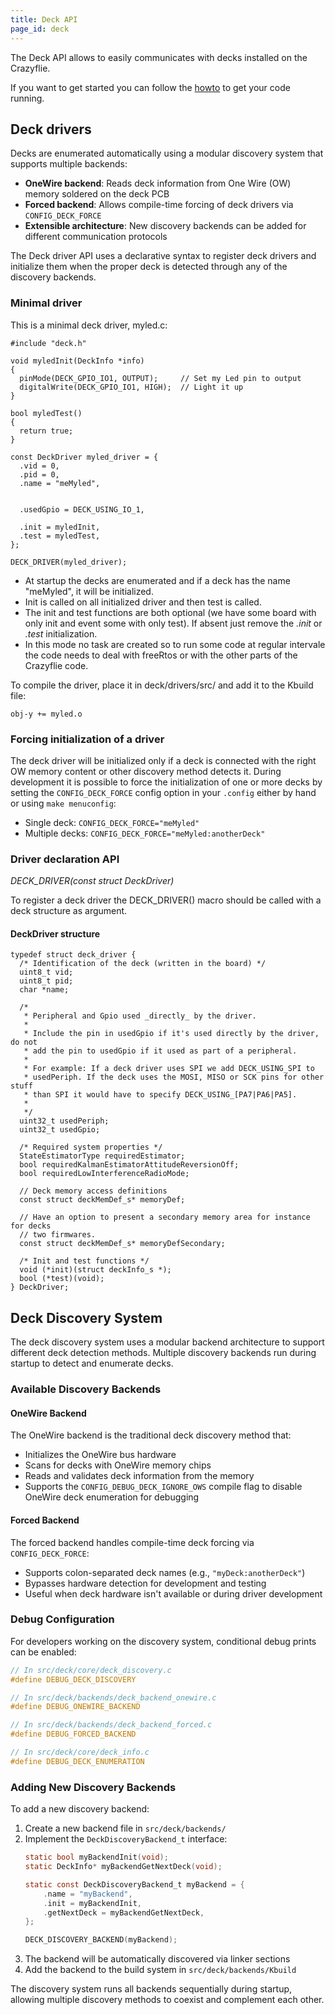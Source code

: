 ```yaml
---
title: Deck API
page_id: deck
---
```


The Deck API allows to easily communicates with decks installed on the
Crazyflie.

If you want to get started you can follow the
[howto](/docs/development/howto.md) to get your code
running.

Deck drivers
------------

Decks are enumerated automatically using a modular discovery system that supports multiple backends:

- **OneWire backend**: Reads deck information from One Wire (OW) memory soldered on the deck PCB
- **Forced backend**: Allows compile-time forcing of deck drivers via `CONFIG_DECK_FORCE`
- **Extensible architecture**: New discovery backends can be added for different communication protocols

The Deck driver API uses a declarative syntax to register deck drivers and initialize them when the proper deck is detected through any of the discovery backends.

### Minimal driver

This is a minimal deck driver, myled.c:

``` {.c}
#include "deck.h"

void myledInit(DeckInfo *info)
{
  pinMode(DECK_GPIO_IO1, OUTPUT);     // Set my Led pin to output
  digitalWrite(DECK_GPIO_IO1, HIGH);  // Light it up
}

bool myledTest()
{
  return true;
}

const DeckDriver myled_driver = {
  .vid = 0,
  .pid = 0,
  .name = "meMyled",


  .usedGpio = DECK_USING_IO_1,

  .init = myledInit,
  .test = myledTest,
};

DECK_DRIVER(myled_driver);
```

-   At startup the decks are enumerated and if a deck has the name
    \"meMyled\", it will be initialized.
-   Init is called on all initialized driver and then test is called.
-   The init and test functions are both optional (we have some board
    with only init and event some with only test). If absent just remove
    the *.init* or *.test* initialization.
-   In this mode no task are created so to run some code at regular
    intervale the code needs to deal with freeRtos or with the other
    parts of the Crazyflie code.

To compile the driver, place it in deck/drivers/src/ and add it to the
Kbuild file:

``` {.make}
obj-y += myled.o
```

### Forcing initialization of a driver

The deck driver will be initialized only if a deck is connected with the
right OW memory content or other discovery method detects it. During development 
it is possible to force the initialization of one or more decks by setting the 
`CONFIG_DECK_FORCE` config option in your `.config` either by hand or using `make menuconfig`:

- Single deck: `CONFIG_DECK_FORCE="meMyled"`
- Multiple decks: `CONFIG_DECK_FORCE="meMyled:anotherDeck"`

### Driver declaration API

*DECK\_DRIVER(const struct DeckDriver)*

To register a deck driver the DECK\_DRIVER() macro should be called with
a deck structure as argument.

#### DeckDriver structure

``` {.c}
typedef struct deck_driver {
  /* Identification of the deck (written in the board) */
  uint8_t vid;
  uint8_t pid;
  char *name;

  /*
   * Peripheral and Gpio used _directly_ by the driver.
   *
   * Include the pin in usedGpio if it's used directly by the driver, do not
   * add the pin to usedGpio if it used as part of a peripheral.
   *
   * For example: If a deck driver uses SPI we add DECK_USING_SPI to
   * usedPeriph. If the deck uses the MOSI, MISO or SCK pins for other stuff
   * than SPI it would have to specify DECK_USING_[PA7|PA6|PA5].
   *
   */
  uint32_t usedPeriph;
  uint32_t usedGpio;

  /* Required system properties */
  StateEstimatorType requiredEstimator;
  bool requiredKalmanEstimatorAttitudeReversionOff;
  bool requiredLowInterferenceRadioMode;

  // Deck memory access definitions
  const struct deckMemDef_s* memoryDef;

  // Have an option to present a secondary memory area for instance for decks
  // two firmwares.
  const struct deckMemDef_s* memoryDefSecondary;

  /* Init and test functions */
  void (*init)(struct deckInfo_s *);
  bool (*test)(void);
} DeckDriver;
```

## Deck Discovery System

The deck discovery system uses a modular backend architecture to support different deck detection methods. Multiple discovery backends run during startup to detect and enumerate decks.

### Available Discovery Backends

#### OneWire Backend

The OneWire backend is the traditional deck discovery method that:
- Initializes the OneWire bus hardware
- Scans for decks with OneWire memory chips
- Reads and validates deck information from the memory
- Supports the `CONFIG_DEBUG_DECK_IGNORE_OWS` compile flag to disable OneWire deck enumeration for debugging

#### Forced Backend  

The forced backend handles compile-time deck forcing via `CONFIG_DECK_FORCE`:
- Supports colon-separated deck names (e.g., `"myDeck:anotherDeck"`)
- Bypasses hardware detection for development and testing
- Useful when deck hardware isn't available or during driver development

### Debug Configuration

For developers working on the discovery system, conditional debug prints can be enabled:

```c
// In src/deck/core/deck_discovery.c
#define DEBUG_DECK_DISCOVERY

// In src/deck/backends/deck_backend_onewire.c  
#define DEBUG_ONEWIRE_BACKEND

// In src/deck/backends/deck_backend_forced.c
#define DEBUG_FORCED_BACKEND

// In src/deck/core/deck_info.c
#define DEBUG_DECK_ENUMERATION
```

### Adding New Discovery Backends

To add a new discovery backend:

1. Create a new backend file in `src/deck/backends/`
2. Implement the `DeckDiscoveryBackend_t` interface:
   ```c
   static bool myBackendInit(void);
   static DeckInfo* myBackendGetNextDeck(void);
   
   static const DeckDiscoveryBackend_t myBackend = {
       .name = "myBackend", 
       .init = myBackendInit,
       .getNextDeck = myBackendGetNextDeck,
   };
   
   DECK_DISCOVERY_BACKEND(myBackend);
   ```
3. The backend will be automatically discovered via linker sections
4. Add the backend to the build system in `src/deck/backends/Kbuild`

The discovery system runs all backends sequentially during startup, allowing multiple discovery methods to coexist and complement each other.
